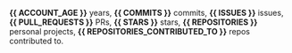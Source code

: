 **{{ ACCOUNT_AGE }}** years, **{{ COMMITS }}** commits, **{{ ISSUES }}** issues, **{{ PULL_REQUESTS }}** PRs, **{{ STARS }}** stars, **{{ REPOSITORIES }}** personal projects, **{{ REPOSITORIES_CONTRIBUTED_TO }}** repos contributed to.
